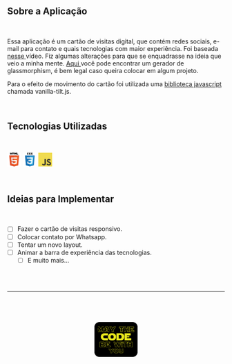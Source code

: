 
## Sobre a Aplicação

<br>

<p>
    Essa aplicação é um cartão de visitas digital, que contém redes sociais, e-mail para contato e quais tecnologias com maior experiência. Foi baseada <a href="https://www.youtube.com/watch?v=O7WbVj5apxU&list=TLPQMTkwMTIwMjGXeh18I7i1aA&index=2" target="_blank">nesse </a> vídeo. Fiz algumas alterações para que se enquadrasse na ideia que veio a minha mente. <a href="https://glassmorphism.com/" target="_blank">Aqui </a> você pode encontrar um gerador de glassmorphism, é bem legal caso queira colocar em algum projeto.
</p>

<p>Para o efeito de movimento do cartão foi utilizada uma <a href="https://micku7zu.github.io/vanilla-tilt.js/" target="_blank">biblioteca javascript </a> chamada vanilla-tilt.js.</p>

<br>

## Tecnologias Utilizadas

<br>

<code><img height="32" src="https://raw.githubusercontent.com/github/explore/80688e429a7d4ef2fca1e82350fe8e3517d3494d/topics/html/html.png" alt="HTML5"/></code>
<code><img height="32" src="https://raw.githubusercontent.com/github/explore/80688e429a7d4ef2fca1e82350fe8e3517d3494d/topics/css/css.png" alt="CSS"/></code>
<code><img height="32" src="https://raw.githubusercontent.com/github/explore/80688e429a7d4ef2fca1e82350fe8e3517d3494d/topics/javascript/javascript.png" alt="Javascript"/></code>

<br>

## Ideias para Implementar

<br>

- [ ] Fazer o cartão de visitas responsivo.
- [ ] Colocar contato por Whatsapp.
- [ ] Tentar um novo layout.
- [ ] Animar a barra de experiência das tecnologias.
  - [ ] E muito mais...

<br>
<br>
<hr>
<br>
<br>

<h3 align="center">
    <img alt="mayTheCodeBeWithYou" src="img/mayCode.png" width="100px" />
</h3>
